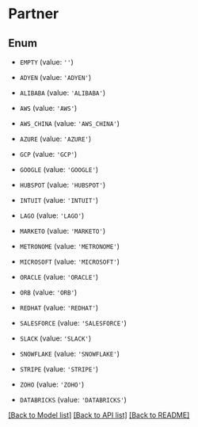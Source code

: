 # Partner


## Enum

* `EMPTY` (value: `''`)

* `ADYEN` (value: `'ADYEN'`)

* `ALIBABA` (value: `'ALIBABA'`)

* `AWS` (value: `'AWS'`)

* `AWS_CHINA` (value: `'AWS_CHINA'`)

* `AZURE` (value: `'AZURE'`)

* `GCP` (value: `'GCP'`)

* `GOOGLE` (value: `'GOOGLE'`)

* `HUBSPOT` (value: `'HUBSPOT'`)

* `INTUIT` (value: `'INTUIT'`)

* `LAGO` (value: `'LAGO'`)

* `MARKETO` (value: `'MARKETO'`)

* `METRONOME` (value: `'METRONOME'`)

* `MICROSOFT` (value: `'MICROSOFT'`)

* `ORACLE` (value: `'ORACLE'`)

* `ORB` (value: `'ORB'`)

* `REDHAT` (value: `'REDHAT'`)

* `SALESFORCE` (value: `'SALESFORCE'`)

* `SLACK` (value: `'SLACK'`)

* `SNOWFLAKE` (value: `'SNOWFLAKE'`)

* `STRIPE` (value: `'STRIPE'`)

* `ZOHO` (value: `'ZOHO'`)

* `DATABRICKS` (value: `'DATABRICKS'`)

[[Back to Model list]](../README.md#documentation-for-models) [[Back to API list]](../README.md#documentation-for-api-endpoints) [[Back to README]](../README.md)


